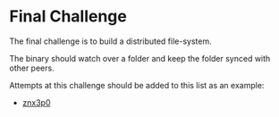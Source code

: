 # Final Challenge

The final challenge is to build a distributed file-system.

The binary should watch over a folder and keep the folder synced with other peers.

Attempts at this challenge should be added to this list as an example:
- [znx3p0]()